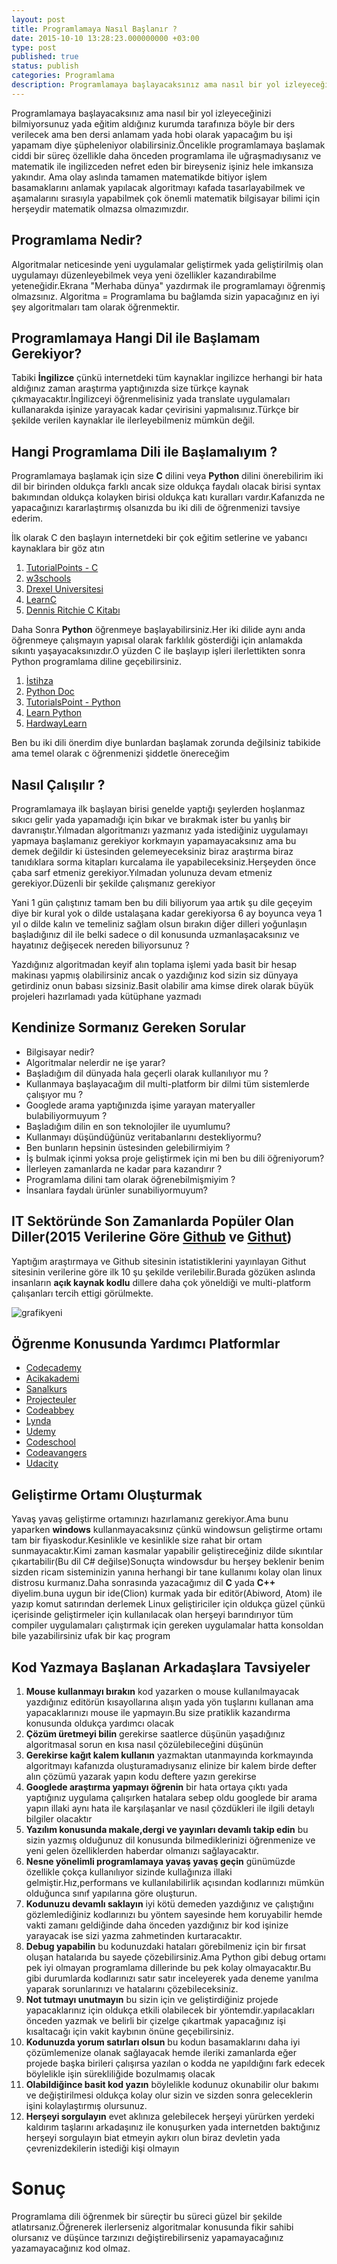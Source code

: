 ```yaml
---
layout: post
title: Programlamaya Nasıl Başlanır ?
date: 2015-10-10 13:28:23.000000000 +03:00
type: post
published: true
status: publish
categories: Programlama
description: Programlamaya başlayacaksınız ama nasıl bir yol izleyeceğinizi bilmiyorsunuz yada eğitim aldığınız kurumda tarafınıza böyle bir ders verilecek
---
```


Programlamaya başlayacaksınız ama nasıl bir yol izleyeceğinizi bilmiyorsunuz yada eğitim aldığınız kurumda tarafınıza böyle bir ders verilecek ama ben dersi anlamam yada hobi olarak yapacağım bu işi yapamam diye şüpheleniyor olabilirsiniz.Öncelikle programlamaya başlamak ciddi bir süreç özellikle daha önceden programlama ile uğraşmadıysanız ve matematik ile ingilizceden nefret eden bir bireyseniz işiniz hele imkansıza yakındır. Ama olay aslında tamamen matematikde bitiyor işlem basamaklarını anlamak yapılacak algoritmayı kafada tasarlayabilmek ve aşamalarını sırasıyla yapabilmek çok önemli matematik bilgisayar bilimi için herşeydir matematik olmazsa olmazımızdır.

## Programlama Nedir?

Algoritmalar neticesinde yeni uygulamalar geliştirmek yada geliştirilmiş olan uygulamayı düzenleyebilmek veya yeni özellikler kazandırabilme yeteneğidir.Ekrana "Merhaba dünya" yazdırmak ile programlamayı öğrenmiş olmazsınız. Algoritma = Programlama bu bağlamda sizin yapacağınız en iyi şey algoritmaları tam olarak öğrenmektir.

## Programlamaya Hangi Dil ile Başlamam Gerekiyor?

Tabiki **İngilizce** çünkü internetdeki tüm kaynaklar ingilizce herhangi bir hata aldığınız zaman araştırma yaptığınızda size türkçe kaynak çıkmayacaktır.İngilizceyi öğrenmelisiniz yada translate uygulamaları kullanarakda işinize yarayacak kadar çevirisini yapmalısınız.Türkçe bir şekilde verilen kaynaklar ile ilerleyebilmeniz mümkün değil.

## Hangi Programlama Dili ile Başlamalıyım ?

Programlamaya başlamak için size **C** dilini veya **Python** dilini önerebilirim iki dil bir birinden oldukça farklı ancak size oldukça faydalı olacak birisi syntax bakımından oldukça kolayken birisi oldukça katı kuralları vardır.Kafanızda ne yapacağınızı kararlaştırmış olsanızda bu iki dili de öğrenmenizi tavsiye ederim.

İlk olarak C den başlayın internetdeki bir çok eğitim setlerine ve yabancı kaynaklara bir göz atın

1. [TutorialPoints - C](http://www.tutorialspoint.com/cprogramming/)
2. [w3schools](http://www.w3schools.in/c/)
3. [Drexel Universitesi](http://www.physics.drexel.edu/courses/Comp_Phys/General/C_basics/c_tutorial.html)
4. [LearnC](http://www.learn-c.org/)
5. [Dennis Ritchie C Kitabı](https://mertcangokgoz.com/Downloads/DersNotlari/dennis.ritchie.the.c.programming.language.pdf)

Daha Sonra **Python** öğrenmeye başlayabilirsiniz.Her iki dilide aynı anda öğrenmeye çalışmayın yapısal olarak farklılık gösterdiği için anlamakda sıkıntı yaşayacaksınızdır.O yüzden C ile başlayıp işleri ilerlettikten sonra Python programlama diline geçebilirsiniz.

1. [İstihza](http://belgeler.istihza.com/py3/)
2. [Python Doc](https://docs.python.org/3/)
3. [TutorialsPoint - Python](http://www.tutorialspoint.com/python/)
4. [Learn Python](http://www.learnpython.org/)
5. [HardwayLearn](http://learnpythonthehardway.org/book/)

Ben bu iki dili önerdim diye bunlardan başlamak zorunda değilsiniz tabikide ama temel olarak c öğrenmenizi şiddetle önereceğim

## Nasıl Çalışılır ?

Programlamaya ilk başlayan birisi genelde yaptığı şeylerden hoşlanmaz sıkıcı gelir yada yapamadığı için bıkar ve bırakmak ister bu yanlış bir davranıştır.Yılmadan algoritmanızı yazmanız yada istediğiniz uygulamayı yapmaya başlamanız gerekiyor korkmayın yapamayacaksınız ama bu demek değildir ki üstesinden gelemeyeceksiniz biraz araştırma biraz tanıdıklara sorma kitapları kurcalama ile yapabileceksiniz.Herşeyden önce çaba sarf etmeniz gerekiyor.Yılmadan yolunuza devam etmeniz gerekiyor.Düzenli bir şekilde çalışmanız gerekiyor

Yani 1 gün çalıştınız tamam ben bu dili biliyorum yaa artık şu dile geçeyim diye bir kural yok o dilde ustalaşana kadar gerekiyorsa 6 ay boyunca veya 1 yıl o dilde kalın ve temeliniz sağlam olsun bırakın diğer dilleri yoğunlaşın başladığınız dil ile belki sadece o dil konusunda uzmanlaşacaksınız ve hayatınız değişecek nereden biliyorsunuz ?

Yazdığınız algoritmadan keyif alın toplama işlemi yada basit bir hesap makinası yapmış olabilirsiniz ancak o yazdığınız kod sizin siz dünyaya getirdiniz onun babası sizsiniz.Basit olabilir ama kimse direk olarak büyük projeleri hazırlamadı yada kütüphane yazmadı

## Kendinize Sormanız Gereken Sorular

- Bilgisayar nedir?
- Algoritmalar nelerdir ne işe yarar?
- Başladığım dil dünyada hala geçerli olarak kullanılıyor mu ?
- Kullanmaya başlayacağım dil multi-platform bir dilmi tüm sistemlerde çalışıyor mu ?
- Googlede arama yaptığınızda işime yarayan materyaller bulabiliyormuyum ?
- Başladığım dilin en son teknolojiler ile uyumlumu?
- Kullanmayı düşündüğünüz veritabanlarını destekliyormu?
- Ben bunların hepsinin üstesinden gelebilirmiyim ?
- İş bulmak içinmi yoksa proje geliştirmek için mi ben bu dili öğreniyorum?
- İlerleyen zamanlarda ne kadar para kazandırır ?
- Programlama dilini tam olarak öğrenebilmişmiyim ?
- İnsanlara faydalı ürünler sunabiliyormuyum?

## IT Sektöründe Son Zamanlarda Popüler Olan Diller(2015 Verilerine Göre [Github](https://github.com) ve [Githut](http://githut.info/))

Yaptığım araştırmaya ve Github sitesinin istatistiklerini yayınlayan Githut sitesinin verilerine göre ilk 10 şu şekilde verilebilir.Burada gözüken aslında insanların **açık kaynak kodlu** dillere daha çok yöneldiği ve multi-platform çalışanları tercih ettigi görülmekte.

![grafikyeni](/assets/grafikyeni.jpg)

## Öğrenme Konusunda Yardımcı Platformlar

- [Codecademy](http://www.codecademy.com/)
- [Acikakademi](https://www.acikakademi.com/)
- [Sanalkurs](http://sanalkurs.net/)
- [Projecteuler](https://projecteuler.net/)
- [Codeabbey](http://www.codeabbey.com/)
- [Lynda](http://www.lynda.com/)
- [Udemy](https://www.udemy.com/)
- [Codeschool](https://www.codeschool.com/)
- [Codeavangers](https://www.codeavengers.com/)
- [Udacity](https://www.udacity.com/)

## Geliştirme Ortamı Oluşturmak

Yavaş yavaş geliştirme ortamınızı hazırlamanız gerekiyor.Ama bunu yaparken **windows** kullanmayacaksınız çünkü windowsun geliştirme ortamı tam bir fiyaskodur.Kesinlikle ve kesinlikle size rahat bir ortam sunmayacaktır.Kimi zaman kasmalar yapabilir geliştireceğiniz dilde sıkıntılar çıkartabilir(Bu dil C# değilse)Sonuçta windowsdur bu herşey beklenir benim sizden ricam sisteminizin yanına herhangi bir tane kullanımı kolay olan linux distrosu kurmanız.Daha sonrasında yazacağımız dil **C** yada **C++** diyelim.buna uygun bir ide(Clion) kurmak yada bir editör(Abiword, Atom) ile yazıp komut satırından derlemek Linux geliştiriciler için oldukça güzel çünkü içerisinde geliştirmeler için kullanılacak olan herşeyi barındırıyor tüm compiler uygulamaları çalıştırmak için gereken uygulamalar hatta konsoldan bile yazabilirsiniz ufak bir kaç program

## Kod Yazmaya Başlanan Arkadaşlara Tavsiyeler

1. **Mouse kullanmayı bırakın** kod yazarken o mouse kullanılmayacak yazdığınız editörün kısayollarına alışın yada yön tuşlarını kullanan ama yapacaklarınızı mouse ile yapmayın.Bu size pratiklik kazandırma konusunda oldukça yardımcı olacak
2. **Çözüm üretmeyi bilin** gerekirse saatlerce düşünün yaşadığınız algoritmasal sorun en kısa nasıl çözülebileceğini düşünün
3. **Gerekirse kağıt kalem kullanın** yazmaktan utanmayında korkmayında algoritmayı kafanızda oluşturamadıysanız elinize bir kalem birde defter alın çözümü yazarak yapın kodu deftere yazın gerekirse
4. **Googlede araştırma yapmayı öğrenin** bir hata ortaya çıktı yada yaptığınız uygulama çalışırken hatalara sebep oldu googlede bir arama yapın illaki aynı hata ile karşılaşanlar ve nasıl çözdükleri ile ilgili detaylı bilgiler olacaktır
5. **Yazılım konusunda makale,dergi ve yayınları devamlı takip edin** bu sizin yazmış olduğunuz dil konusunda bilmediklerinizi öğrenmenize ve yeni gelen özelliklerden haberdar olmanızı sağlayacaktır.
6. **Nesne yönelimli programlamaya yavaş yavaş geçin** günümüzde özellikle çokça kullanılıyor sizinde kullağınıza illaki gelmiştir.Hız,performans ve kullanılabilirlik açısından kodlarınızı mümkün olduğunca sınıf yapılarına göre oluşturun.
7. **Kodunuzu devamlı saklayın** iyi kötü demeden yazdığınız ve çalıştığını gözlemlediğiniz kodlarınızı bu yöntem sayesinde hem koruyabilir hemde vakti zamanı geldiğinde daha önceden yazdığınız bir kod işinize yarayacak ise sizi yazma zahmetinden kurtaracaktır.
8. **Debug yapabilin** bu kodunuzdaki hataları görebilmeniz için bir fırsat oluşan hatalarıda bu sayede çözebilirsiniz.Ama Python gibi debug ortamı pek iyi olmayan programlama dillerinde bu pek kolay olmayacaktır.Bu gibi durumlarda kodlarınızı satır satır inceleyerek yada deneme yanılma yaparak sorunlarınızı ve hatalarını çözebileceksiniz.
9. **Not tutmayı unutmayın** bu sizin için ve geliştirdiğiniz projede yapacaklarınız için oldukça etkili olabilecek bir yöntemdir.yapılacakları önceden yazmak ve belirli bir çizelge çıkartmak yapacağınız işi kısaltacağı için vakit kaybının önüne geçebilirsiniz.
10. **Kodunuzda yorum satırları olsun** bu kodun basamaklarını daha iyi çözümlemenize olanak sağlayacak hemde ileriki zamanlarda eğer projede başka birileri çalışırsa yazılan o kodda ne yapıldığını fark edecek böylelikle işin sürekliliğide bozulmamış olacak
11. **Olabildiğince basit kod yazın** böylelikle kodunuz okunabilir olur bakımı ve değiştirilmesi oldukça kolay olur sizin ve sizden sonra geleceklerin işini kolaylaştırmış olursunuz.
12. **Herşeyi sorgulayın** evet aklınıza gelebilecek herşeyi yürürken yerdeki kaldırım taşlarını arkadaşınız ile konuşurken yada internetden baktığınız herşeyi sorgulayın biat etmeyin aykırı olun biraz devletin yada çevrenizdekilerin istediği kişi olmayın

# Sonuç

Programlama dili öğrenmek bir süreçtir bu süreci güzel bir şekilde atlatırsanız.Öğrenerek ilerlerseniz algoritmalar konusunda fikir sahibi olursanız ve düşünce tarzınızı değiştirebilirseniz yapamayacağınız yazamayacağınız kod olmaz.
